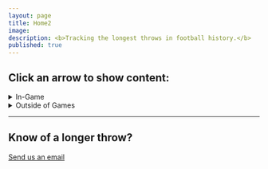 ```yaml
---
layout: page
title: Home2
image: 
description: <b>Tracking the longest throws in football history.</b>
published: true
---
```


<h2>Click an arrow to show content:</h2>

<details markdown=block>
<summary markdown=span class=h1_style>In-Game</summary>

<h2>🥇 First Place: 71.9 Yards<a href="/siteinfo" style="color: blue">*</a></h2> <!-- consider using icons next to each bullet -->
<h3>Aaron Rodgers</h3>
<h4>Green Bay Packers vs. Detriot Lions, September 25, 2016</h4>

<span class="image fit">

<div style="padding:56.25% 0 0 0;position:relative;"><iframe src="https://player.vimeo.com/video/1009482527?badge=0&amp;autopause=0&amp;player_id=0&amp;app_id=58479" frameborder="0" allow="autoplay; fullscreen; picture-in-picture; clipboard-write" style="position:absolute;top:0;left:0;width:100%;height:100%;" title="Rodgers v Lions Rollout"></iframe></div><script src="https://player.vimeo.com/api/player.js"></script>
<br>
This throw is absolutely incredible. Somehow, the longest throw in football history was made while escaping pressure, on the run, rolling out to the non-throwing side, and appears like it was on-target for a potential TD. This was so unlikely that we've closely monitored all of Rodgers longest throws ever since, assuming he would outpace this sometime when he has a clean pocket and can set his feet. It hasn't happened yet. A stunning accomplishment that went largely overlooked.

<hr />

<h2>🥈 Second Place: 71.7 Yards</h2> <!-- consider using icons next to each bullet -->
<h3>Kordell Stewart: The Miracle at Michigan</h3>
<h4>Colorado Buffaloes vs. Michigan Wolverines, September 24, 1994</h4>

<span class="image fit">

<div style="padding:73.39% 0 0 0;position:relative;"><iframe src="https://player.vimeo.com/video/1009390158?badge=0&amp;autopause=0&amp;player_id=0&amp;app_id=58479" frameborder="0" allow="autoplay; fullscreen; picture-in-picture; clipboard-write" style="position:absolute;top:0;left:0;width:100%;height:100%;" title="Kordell Stewart's Hail Mary against Michigan"></iframe></div><script src="https://player.vimeo.com/api/player.js"></script>
<br>
This play is so epic that it has [its own Wikipedia page](https://en.wikipedia.org/wiki/Miracle_at_Michigan). 7th ranked Colorado against 4th ranked Michigan, in Michigan. With Colorado down by 5, Stewart launches a Hail Mary from his own 27 yard line. This 72.5 yard bomb gets deflected [(but we don't include that in measurements)]({% link siteinfo.md %}) into the end zone and caught for the upset victory. Most QBs couldn't get that Hail Mary to the end zone; Stewart's incredible arm power fully pays off here.

<hr />

<h2>🥉 Third Place: 71.2 Yards</h2> <!-- consider using icons next to each bullet -->
<h3>Baker Mayfield</h3>
<h4>Cleveland Browns vs. Baltimore Ravens, December 14, 2020</h4>

<span class="image fit">

<div style="padding:56.25% 0 0 0;position:relative;"><iframe src="https://player.vimeo.com/video/1009396139?badge=0&amp;autopause=0&amp;player_id=0&amp;app_id=58479" frameborder="0" allow="autoplay; fullscreen; picture-in-picture; clipboard-write" style="position:absolute;top:0;left:0;width:100%;height:100%;" title="Baker Mayfield's 71.2 Yard Throw"></iframe></div><script src="https://player.vimeo.com/api/player.js"></script>
<br>
We're not sure this one has as good a story as either of the previous two, but it's a fantastically long throw that is the final one to hit the 71 yard threshold. Baker actually overthrows this Hail Mary attempt; if the play started 2-3 yards further back, this might have been an incredible touchdown, as the receiver seems to have a shot at catching this in-stride if it were inbounds.

<hr />

<h2>Honorable Mentions</h2>

- [Rodgers 70 yard incomplete Hail Mary vs. the Cardinals](https://www.nfl.com/videos/rodgers-hail-mary-incompletion-goes-70-yards-in-air)
- [Two consecutive throws hit the 69 yard mark starting at the 1 minute mark in this linked highlight video](https://youtu.be/SIW5bADcsAA?si=9_ydwTnlzgxGlRbW&t=60)

</details>

<details markdown=block>
<summary markdown=span class=h1_style>Outside of Games</summary>

<h2>🥇 First Place: 76.25 Yards<a href="/siteinfo" style="color: blue">*</a></h2> <!-- consider using icons next to each bullet -->
<h3>Patrick Mahomes</h3>
<h4>Texas Tech Pro Day, 2017</h4>

<span class="image fit">

<div style="padding:56.25% 0 0 0;position:relative;"><iframe src="https://player.vimeo.com/video/1011540601?badge=0&amp;autopause=0&amp;player_id=0&amp;app_id=58479" frameborder="0" allow="autoplay; fullscreen; picture-in-picture; clipboard-write" style="position:absolute;top:0;left:0;width:100%;height:100%;" title="Pat Mahomes Pro Day Throw"></iframe></div><script src="https://player.vimeo.com/api/player.js"></script>
<br>
This is the furthest verifiable throw of a regulation football. Mahomes launches it as his final throw in front of NFL staff pre-draft, a whopping 76.25 yards. Amazing. Even though Rodgers has thrown the furthest in-game ball, it appears Mahomes may own the title of strongest arm.

<hr />

<h2>🥈 Second Place: 75.5 Yards</h2> <!-- consider using icons next to each bullet -->
<h3>Josh Allen</h3>
<h4>ESPN Gameday, Year Unknown</h4>

<span class="image fit">

<div style="padding:56.25% 0 0 0;position:relative;"><iframe src="https://player.vimeo.com/video/1011540859?badge=0&amp;autopause=0&amp;player_id=0&amp;app_id=58479" frameborder="0" allow="autoplay; fullscreen; picture-in-picture; clipboard-write" style="position:absolute;top:0;left:0;width:100%;height:100%;" title="Josh Allen NFL Gameday"></iframe></div><script src="https://player.vimeo.com/api/player.js"></script>
<br>
On ESPN Gameday, Josh Allen takes a few steps and absolutely launches the second furthest verifiable throw of a regulation football, showing that he is right up there with Mahomes and Rodgers. It'd be great to see a launch like this in-game someday. What a fucking cannon.
<hr />

<h2>Honorable Mentions</h2>
- [Josh Allen throws for 70 yards three times during his Pro Day](https://www.youtube.com/watch?v=uE9_GyEExks)
- [Brett Favre throws for 70 yards at the 1998 Pro Bowl furthest throw contest](https://youtu.be/c-qIlSbjfqQ?si=WVo7_kBIIpbGbuqr&t=32)

</details>

<hr />



<h2>Know of a longer throw?</h2>
<a href="mailto:info@thelongestthrow.com" class="button big fit">Send us an email</a>